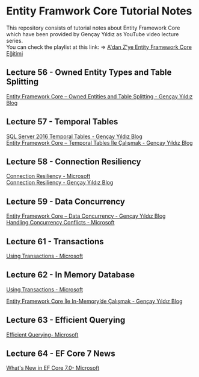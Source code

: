 # Entity Framwork Core Tutorial Notes
<a>This repository consists of tutorial notes about Entity Framework Core which have been provided by Gençay Yıldız as YouTube video lecture series.</a><br/>
You can check the playlist at this link: => <a href="https://www.youtube.com/playlist?list=PLQVXoXFVVtp1o3nq3-IXv42bPaFlzroBE">A'dan Z'ye Entity Framework Core Eğitimi</a>


## Lecture 56 - Owned Entity Types and Table Splitting
<a target="blank" href="https://www.gencayyildiz.com/blog/entity-framework-core-owned-entities-and-table-splitting/">Entity Framework Core – Owned Entities and Table Splitting - Gençay Yıldız Blog</a>

## Lecture 57 - Temporal Tables
<a target="blank" href="https://www.gencayyildiz.com/blog/sql-server-2016-temporal-tables/">SQL Server 2016 Temporal Tables - Gençay Yıldız Blog</a><br>
<a target="blank" href="https://www.gencayyildiz.com/blog/entity-framework-core-temporal-tables-ile-calismak/">Entity Framework Core – Temporal Tables İle Çalışmak - Gençay Yıldız Blog</a>

## Lecture 58 - Connection Resiliency

<a target="blank" href="https://learn.microsoft.com/en-us/ef/core/miscellaneous/connection-resiliency">Connection Resiliency - Microsoft</a><br>
<a target="blank" href="https://www.gencayyildiz.com/blog/entity-framework-core-connection-resiliency/">Connection Resiliency - Gençay Yıldız Blog</a>

## Lecture 59 - Data Concurrency
<a target="blank" href="https://www.gencayyildiz.com/blog/entity-framework-core-data-concurrency/">Entity Framework Core – Data Concurrency - Gençay Yıldız Blog</a><br>
<a target="blank" href="https://learn.microsoft.com/en-us/ef/core/saving/concurrency?tabs=data-annotations">Handling Concurrency Conflicts - Microsoft </a>

## Lecture 61 - Transactions

<a target="blank" href="https://learn.microsoft.com/en-us/ef/core/saving/transactions">Using Transactions - Microsoft</a><br>

## Lecture 62 - In Memory Database
<a target="blank" href="https://learn.microsoft.com/en-us/ef/core/providers/in-memory/?tabs=dotnet-core-cli">Using Transactions - Microsoft</a><br>

<a target="blank" href="https://www.gencayyildiz.com/blog/entity-framework-core-ile-in-memoryde-calismak/">Entity Framework Core İle In-Memory’de Çalışmak - Gençay Yıldız Blog</a><br>

## Lecture 63 - Efficient Querying
<a target="blank" href="https://learn.microsoft.com/tr-tr/ef/core/performance/efficient-querying">Efficient Querying- Microsoft</a><br>

## Lecture 64 - EF Core 7 News
<a target="blank" href="https://learn.microsoft.com/en-us/ef/core/what-is-new/ef-core-7.0/whatsnew">What's New in EF Core 7.0- Microsoft</a><br>




